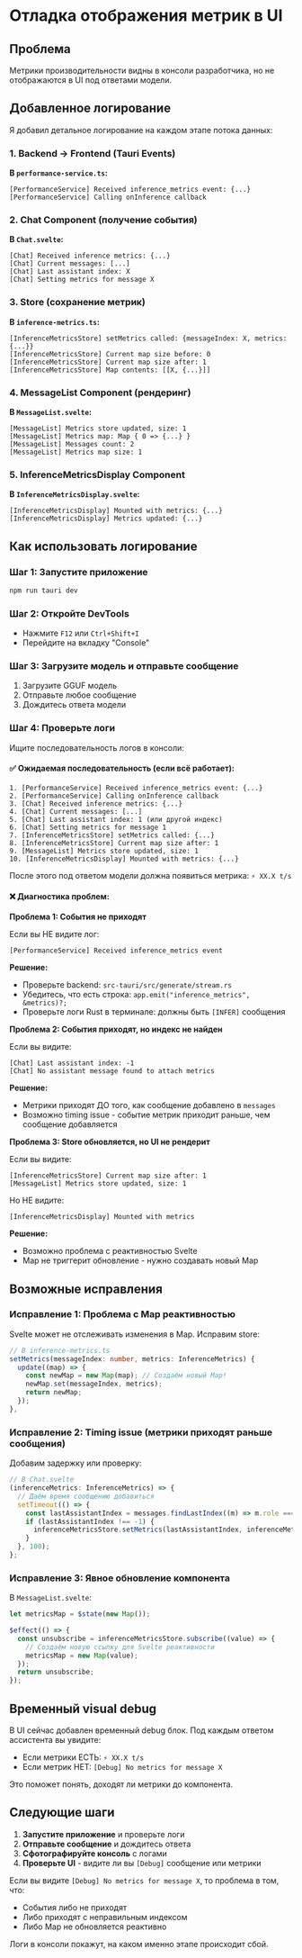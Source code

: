 # Отладка отображения метрик в UI

## Проблема

Метрики производительности видны в консоли разработчика, но не отображаются в UI под ответами модели.

## Добавленное логирование

Я добавил детальное логирование на каждом этапе потока данных:

### 1. Backend → Frontend (Tauri Events)

**В `performance-service.ts`:**

```
[PerformanceService] Received inference_metrics event: {...}
[PerformanceService] Calling onInference callback
```

### 2. Chat Component (получение события)

**В `Chat.svelte`:**

```
[Chat] Received inference metrics: {...}
[Chat] Current messages: [...]
[Chat] Last assistant index: X
[Chat] Setting metrics for message X
```

### 3. Store (сохранение метрик)

**В `inference-metrics.ts`:**

```
[InferenceMetricsStore] setMetrics called: {messageIndex: X, metrics: {...}}
[InferenceMetricsStore] Current map size before: 0
[InferenceMetricsStore] Current map size after: 1
[InferenceMetricsStore] Map contents: [[X, {...}]]
```

### 4. MessageList Component (рендеринг)

**В `MessageList.svelte`:**

```
[MessageList] Metrics store updated, size: 1
[MessageList] Metrics map: Map { 0 => {...} }
[MessageList] Messages count: 2
[MessageList] Metrics map size: 1
```

### 5. InferenceMetricsDisplay Component

**В `InferenceMetricsDisplay.svelte`:**

```
[InferenceMetricsDisplay] Mounted with metrics: {...}
[InferenceMetricsDisplay] Metrics updated: {...}
```

## Как использовать логирование

### Шаг 1: Запустите приложение

```bash
npm run tauri dev
```

### Шаг 2: Откройте DevTools

- Нажмите `F12` или `Ctrl+Shift+I`
- Перейдите на вкладку "Console"

### Шаг 3: Загрузите модель и отправьте сообщение

1. Загрузите GGUF модель
2. Отправьте любое сообщение
3. Дождитесь ответа модели

### Шаг 4: Проверьте логи

Ищите последовательность логов в консоли:

#### ✅ Ожидаемая последовательность (если всё работает):

```
1. [PerformanceService] Received inference_metrics event: {...}
2. [PerformanceService] Calling onInference callback
3. [Chat] Received inference metrics: {...}
4. [Chat] Current messages: [...]
5. [Chat] Last assistant index: 1 (или другой индекс)
6. [Chat] Setting metrics for message 1
7. [InferenceMetricsStore] setMetrics called: {...}
8. [InferenceMetricsStore] Current map size after: 1
9. [MessageList] Metrics store updated, size: 1
10. [InferenceMetricsDisplay] Mounted with metrics: {...}
```

После этого под ответом модели должна появиться метрика: `⚡ XX.X t/s`

#### ❌ Диагностика проблем:

**Проблема 1: События не приходят**

Если вы НЕ видите лог:

```
[PerformanceService] Received inference_metrics event
```

**Решение:**

- Проверьте backend: `src-tauri/src/generate/stream.rs`
- Убедитесь, что есть строка: `app.emit("inference_metrics", &metrics)?;`
- Проверьте логи Rust в терминале: должны быть `[INFER]` сообщения

**Проблема 2: События приходят, но индекс не найден**

Если вы видите:

```
[Chat] Last assistant index: -1
[Chat] No assistant message found to attach metrics
```

**Решение:**

- Метрики приходят ДО того, как сообщение добавлено в `messages`
- Возможно timing issue - событие метрик приходит раньше, чем сообщение добавляется

**Проблема 3: Store обновляется, но UI не рендерит**

Если вы видите:

```
[InferenceMetricsStore] Current map size after: 1
[MessageList] Metrics store updated, size: 1
```

Но НЕ видите:

```
[InferenceMetricsDisplay] Mounted with metrics
```

**Решение:**

- Возможно проблема с реактивностью Svelte
- Map не триггерит обновление - нужно создавать новый Map

## Возможные исправления

### Исправление 1: Проблема с Map реактивностью

Svelte может не отслеживать изменения в Map. Исправим store:

```typescript
// В inference-metrics.ts
setMetrics(messageIndex: number, metrics: InferenceMetrics) {
  update((map) => {
    const newMap = new Map(map); // Создаём новый Map!
    newMap.set(messageIndex, metrics);
    return newMap;
  });
},
```

### Исправление 2: Timing issue (метрики приходят раньше сообщения)

Добавим задержку или проверку:

```typescript
// В Chat.svelte
(inferenceMetrics: InferenceMetrics) => {
  // Даём время сообщению добавиться
  setTimeout(() => {
    const lastAssistantIndex = messages.findLastIndex((m) => m.role === 'assistant');
    if (lastAssistantIndex !== -1) {
      inferenceMetricsStore.setMetrics(lastAssistantIndex, inferenceMetrics);
    }
  }, 100);
};
```

### Исправление 3: Явное обновление компонента

В `MessageList.svelte`:

```typescript
let metricsMap = $state(new Map());

$effect(() => {
  const unsubscribe = inferenceMetricsStore.subscribe((value) => {
    // Создаём новую ссылку для Svelte реактивности
    metricsMap = new Map(value);
  });
  return unsubscribe;
});
```

## Временный visual debug

В UI сейчас добавлен временный debug блок. Под каждым ответом ассистента вы увидите:

- Если метрики ЕСТЬ: `⚡ XX.X t/s`
- Если метрик НЕТ: `[Debug] No metrics for message X`

Это поможет понять, доходят ли метрики до компонента.

## Следующие шаги

1. **Запустите приложение** и проверьте логи
2. **Отправьте сообщение** и дождитесь ответа
3. **Сфотографируйте консоль** с логами
4. **Проверьте UI** - видите ли вы `[Debug]` сообщение или метрики

Если вы видите `[Debug] No metrics for message X`, то проблема в том, что:

- События либо не приходят
- Либо приходят с неправильным индексом
- Либо Map не обновляется реактивно

Логи в консоли покажут, на каком именно этапе происходит сбой.
